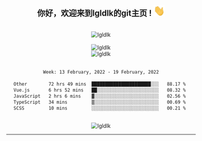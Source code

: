 <div align="center">
<h2> 你好，欢迎来到lgldlk的git主页 ! <img src="https://github.com/lgldlk/lgldlk/blob/main/gifs/Hi.gif" width="30px"></h2>
</div>

<div align="center">
 </br>
 <img src="http://aiitapp.cn:8091/?color=rgba(37,144,118,1)&shadowColor=rgba(12,16,20,1)&fontSize=120&&shadowOffsetX=9&shadowOffsetY=11" height="26px" alt="lgldlk" />
 </br>

   </br>
 <img src="https://github-readme-stats.vercel.app/api?username=lgldlk&show_icons=true&theme=gotham&locale=cn" alt="lgldlk" />
 

</br>

<img  src="http://github-readme-stats.vercel.app/api/top-langs/?username=lgldlk&show_icons=true&theme=gotham&locale=cn&layout=compact" alt="lgldlk"/>  
</br>
</br>

<!--START_SECTION:waka-->
```text
Week: 13 February, 2022 - 19 February, 2022

Other        72 hrs 49 mins  ██████████████████████░░░   88.17 % 
Vue.js       6 hrs 52 mins   ██░░░░░░░░░░░░░░░░░░░░░░░   08.32 % 
JavaScript   2 hrs 6 mins    ▓░░░░░░░░░░░░░░░░░░░░░░░░   02.56 % 
TypeScript   34 mins         ▒░░░░░░░░░░░░░░░░░░░░░░░░   00.69 % 
SCSS         10 mins         ░░░░░░░░░░░░░░░░░░░░░░░░░   00.21 % 
```
<!--END_SECTION:waka-->

 </br>
  <img src="https://visitor-badge.glitch.me/badge?page_id=lgldlk" alt="lgldlk" />

---

 

